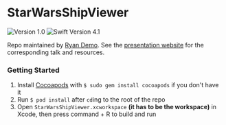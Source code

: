 # StarWarsShipViewer

![Version 1.0](https://img.shields.io/badge/version-1.0-blue.svg)
![Swift Version 4.1](https://img.shields.io/badge/swift-4.1-orange.svg)

Repo maintained by [Ryan Demo](mailto:ryan.demo@me.com). See the [presentation website](http://rcd.io/hh18) for the corresponding talk and resources.

### Getting Started
1. Install [Cocoapods](https://cocoapods.org/) with `$ sudo gem install cocoapods` if you don't have it
2. Run `$ pod install` after `cd`ing to the root of the repo
3. Open `StarWarsShipViewer.xcworkspace` **(it has to be the workspace)** in Xcode, then press command + R to build and run
